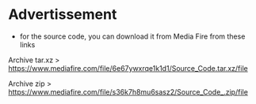 # Advertissement #

 - for the source code, you can download it from Media Fire from these links
 
 Archive tar.xz > https://www.mediafire.com/file/6e67ywxrqe1k1d1/Source_Code.tar.xz/file
 
 Archive zip > https://www.mediafire.com/file/s36k7h8mu6sasz2/Source_Code_.zip/file
